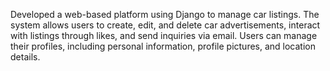  Developed a web-based platform using Django to manage car listings. The system allows users to create, edit, and delete car advertisements, interact with listings through likes, and send inquiries via email. Users can manage their profiles, including personal information, profile pictures, and location details. 
